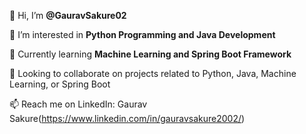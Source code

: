 👋 Hi, I’m **@GauravSakure02**

👀 I’m interested in **Python Programming and Java Development**

🌱 Currently learning **Machine Learning and Spring Boot Framework**

💼 Looking to collaborate on projects related to Python, Java, Machine Learning, or Spring Boot

📫 Reach me on LinkedIn: Gaurav Sakure(https://www.linkedin.com/in/gauravsakure2002/)




